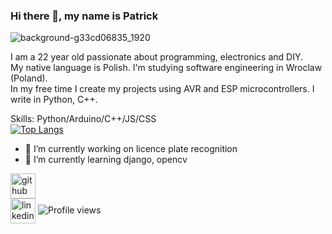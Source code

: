 ### Hi there 👋, my name is Patrick 
![background-g33cd06835_1920](https://user-images.githubusercontent.com/24864691/213499917-d67f6f75-7518-4111-a887-cdd7eff033d8.jpg)

I am a 22 year old passionate about programming, electronics and DIY.
<br>
My native language is Polish. I'm studying software engineering in Wroclaw (Poland).
<br>
In my free time I create my projects using AVR and ESP microcontrollers. I write in Python, C++.

Skills: Python/Arduino/C++/JS/CSS
<br>
[![Top Langs](https://github-readme-stats.vercel.app/api/top-langs/?username=PPTG&layout=compact)](https://github.com/anuraghazra/github-readme-stats)
- 🔭 I’m currently working on licence plate recognition 
- 🌱 I’m currently learning django, opencv 

[<img align="center" src='https://cdn.jsdelivr.net/npm/simple-icons@3.0.1/icons/github.svg' alt='github' height='40'>](https://github.com/PPTG)  
[<img align="center" src='https://cdn.jsdelivr.net/npm/simple-icons@3.0.1/icons/linkedin.svg' alt='linkedin' height='40'>](https://www.linkedin.com/in/pptg/) 
![Profile views](https://gpvc.arturio.dev/PPTG)
